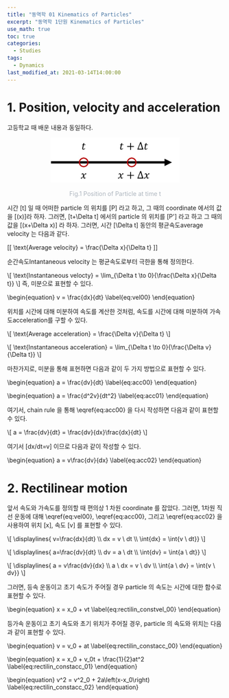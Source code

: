 ```yaml
---
title: "동역학 01 Kinematics of Particles"
excerpt: "동역학 1단원 Kinematics of Particles"
use_math: true
toc: true
categories:
  - Studies
tags:
  - Dynamics
last_modified_at: 2021-03-14T14:00:00
---
```


# 1. Position, velocity and acceleration

고등학교 때 배운 내용과 동일하다.

<div align="center">
  <img src="/assets/images/210314_Dynamics_01_00.jpg" width="300">
  <p style="color:#aeb6bf;" style="font-size:16px;">Fig.1 Position of Particle at time t</p>
</div>

시간 \[t\] 일 때 어떠한 particle 의 위치를 \[P\] 라고 하고, 그 때의  coordinate 에서의 값을 \[(x)\]라 하자. 그러면, \[t+\Delta t\] 에서의 particle 의 위치를 \[P'\] 라고 하고 그 때의 값을 \[(x+\Delta x)\] 라 하자. 그러면, 시간 \[\Delta t\] 동안의 평균속도average velocity 는 다음과 같다.

\[[
\text{Average velocity} = \frac{\Delta x}{\Delta t}
\]]

순간속도Intantaneous velocity 는 평균속도로부터 극한을 통해 정의한다.

\\[
\text{Instantaneous velocty} = \lim_{\Delta t \to 0}{\frac{\Delta x}{\Delta t}}
\\]
즉, 미분으로 표현할 수 있다.

\begin{equation}
  v = \frac{dx}{dt}
  \label{eq:vel00}
\end{equation}

위치를 시간에 대해 미분하여 속도를 계산한 것처럼, 속도를 시간에 대해 미분하여 가속도acceleration를 구할 수 있다.

\\[
  \text{Average acceleration} = \frac{\Delta v}{\Delta t}
\\]

\\[
\text{Instantaneous acceleration} = \lim_{\Delta t \to 0}{\frac{\Delta v}{\Delta t}}
\\]

마찬가지로, 미분을 통해 표현하면 다음과 같이 두 가지 방법으로 표현할 수 있다.

\begin{equation}
  a = \frac{dv}{dt}
  \label{eq:acc00}
\end{equation}

\begin{equation}
  a = \frac{d^2v}{dt^2}
  \label{eq:acc01}
\end{equation}

여기서, chain rule 을 통해 \eqref{eq:acc00} 을 다시 작성하면 다음과 같이 표현할 수 있다.

\\[
  a = \frac{dv}{dt} = \frac{dv}{dx}\frac{dx}{dt}
\\]

여기서 \[dx/dt=v\] 이므로 다음과 같이 작성할 수 있다.

\begin{equation}
  a = v\frac{dv}{dx}
  \label{eq:acc02}
\end{equation}

# 2. Rectilinear motion

앞서 속도와 가속도를 정의할 때 편의상 1 차원 coordinate 를 잡았다. 그러면, 1차원 직선 운동에 대해 \eqref{eq:vel00}, \eqref{eq:acc00}, 그리고 \eqref{eq:acc02} 을 사용하여 위치 \[x\], 속도 \[v\] 를 표현할 수 있다.

\\[
\displaylines{ v=\frac{dx}{dt} \\\ dx = v \ dt \\\ \int{dx} = \int{v \ dt}}
\\]

\\[
\displaylines{ a=\frac{dv}{dt} \\\ dv = a \ dt \\\ \int{dv} = \int{a \ dt}}
\\]

\\[
\displaylines{ a = v\frac{dv}{dx} \\\ a \ dx = v \ dv \\\ \int{a \ dv} = \int{v \ dv}}
\\]

그러면, 등속 운동이고 초기 속도가 주어질 경우 particle 의 속도는 시간에 대한 함수로 표현할 수 있다.

\begin{equation}
  x = x_0 + vt
  \label{eq:rectilin_constvel_00}
\end{equation}

등가속 운동이고 초기 속도와 초기 위치가 주어질 경우, particle 의 속도와 위치는 다음과 같이 표현할 수 있다.

\begin{equation}
  v = v_0 + at
  \label{eq:rectilin_constacc_00}
\end{equation}

\begin{equation}
  x = x_0 + v_0t + \frac{1}{2}at^2
  \label{eq:rectilin_constacc_01}
\end{equation}

\begin{equation}
  v^2 = v^2_0 + 2a\left(x-x_0\right)
  \label{eq:rectilin_constacc_02}
\end{equation}
